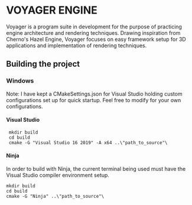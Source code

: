 # VOYAGER ENGINE

Voyager is a program suite in development for the purpose of practicing engine architecture and rendering techniques.
Drawing inspiration from Cherno's Hazel Engine, Voyager focuses on easy framework setup for 3D applications and implementation of rendering techniques. 

## Building the project

 ### Windows
 Note: I have kept a CMakeSettings.json for Visual Studio holding custom configurations set up for quick startup. Feel free to modify for your own configurations.
 
 #### Visual Studio 
	 mkdir build
	 cd build
     cmake -G "Visual Studio 16 2019" -A x64 ..\"path_to_source"\
	 
 #### Ninja
 In order to build with Ninja, the current terminal being used must have the Visual Studio compiler environment setup. 
 
	mkdir build
	cd build
    cmake -G "Ninja" ..\"path_to_source"\
 
 